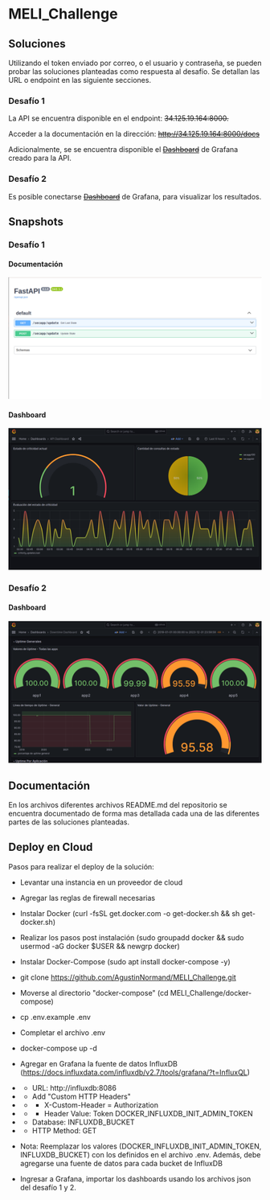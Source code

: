# MELI_Challenge

## Soluciones

Utilizando el token enviado por correo, o el usuario y contraseña, se pueden probar las soluciones planteadas como respuesta al desafío. Se detallan las URL o endpoint en las siguiente secciones.

### Desafío 1

La API se encuentra disponible en el endpoint: ~~34.125.19.164:8000.~~ 

Acceder a la documentación en la dirección: ~~http://34.125.19.164:8000/docs~~

Adicionalmente, se se encuentra disponible el ~~[Dashboard](http://34.125.19.164:3000/d/d789e151-3b2f-41da-a6a4-d63afccd77fa/api-dashboard?orgId=1)~~ de Grafana creado para la API.

### Desafío 2

Es posible conectarse ~~[Dashboard](http://34.125.19.164:3000/d/e8677d8e-67d0-4f6e-8415-f9c53619aba0/downtime-dashboard?orgId=1)~~ de Grafana, para visualizar los resultados.

## Snapshots

### Desafío 1

#### Documentación
![Screenshot from 2023-09-12 19-53-08](https://github.com/AgustinNormand/MELI_Challenge/blob/main/assets/fast_api_documentation.png)

#### Dashboard
![Screenshot from 2023-09-12 19-51-21](https://github.com/AgustinNormand/MELI_Challenge/blob/main/assets/api_dashboard.png)

### Desafío 2

#### Dashboard
![Screenshot from 2023-09-12 19-51-34](https://github.com/AgustinNormand/MELI_Challenge/blob/main/assets/downtimes_dashboard.png)


## Documentación

En los archivos diferentes archivos README.md del repositorio se encuentra documentado de forma mas detallada cada una de las diferentes partes de las soluciones planteadas.

## Deploy en Cloud

Pasos para realizar el deploy de la solución:

* Levantar una instancia en un proveedor de cloud

* Agregar las reglas de firewall necesarias

* Instalar Docker (curl -fsSL get.docker.com -o get-docker.sh && sh get-docker.sh)

* Realizar los pasos post instalación (sudo groupadd docker && sudo usermod -aG docker $USER && newgrp docker)

* Instalar Docker-Compose (sudo apt install docker-compose -y)

* git clone https://github.com/AgustinNormand/MELI_Challenge.git

* Moverse al directorio "docker-compose" (cd MELI_Challenge/docker-compose)

* cp .env.example .env

* Completar el archivo .env

* docker-compose up -d

* Agregar en Grafana la fuente de datos InfluxDB (https://docs.influxdata.com/influxdb/v2.7/tools/grafana/?t=InfluxQL)
* * URL: http://influxdb:8086
* * Add "Custom HTTP Headers"
* * * X-Custom-Header = Authorization
* * * Header Value: Token DOCKER_INFLUXDB_INIT_ADMIN_TOKEN
* * Database: INFLUXDB_BUCKET
* * HTTP Method: GET

* Nota: Reemplazar los valores (DOCKER_INFLUXDB_INIT_ADMIN_TOKEN, INFLUXDB_BUCKET) con los definidos en el archivo .env. Además, debe agregarse una fuente de datos para cada bucket de InfluxDB

* Ingresar a Grafana, importar los dashboards usando los archivos json del desafío 1 y 2.


